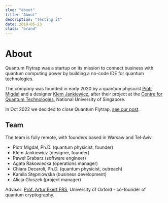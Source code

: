 ```yaml
---
slug: "about"
title: "About"
description: "Testing it"
date: 2019-05-23
class: "brand"
---
```


# About

Quantum Flytrap was a startup on its mission to connect business with quantum computing power by building a no-code IDE for quantum technologies.

The company was founded in early 2020 by a quantum physicist [Piotr Migdał](https://www.linkedin.com/in/piotrmigdal/) and a designer [Klem Jankiewicz](https://www.linkedin.com/in/klem-jankiewicz/), after their project at the [Centre for Quantum Technologies](https://www.quantumlah.org/), National University of Singapore.

In Oct 2022 we decided to close Quantum Flytrap, [see our post](/blog/closing-quantum-flytrap).

## Team

The team is fully remote, with founders based in Warsaw and Tel-Aviv.

- Piotr Migdał, Ph.D. (quantum physicist, founder)
- Klem Jankiewicz (designer, founder)
- Paweł Grabarz (software engineer)
- Agata Rakowiecka (operations manager)
- Chiara Decaroli, Ph.D. (quantum physicist, outreach)
- Kamila Stępniowska (business development)
- Alicja Głuszek (project manager)

Advisor: [Prof. Artur Ekert FRS](https://en.wikipedia.org/wiki/Artur_Ekert), University of Oxford - co-founder of quantum cryptography.

